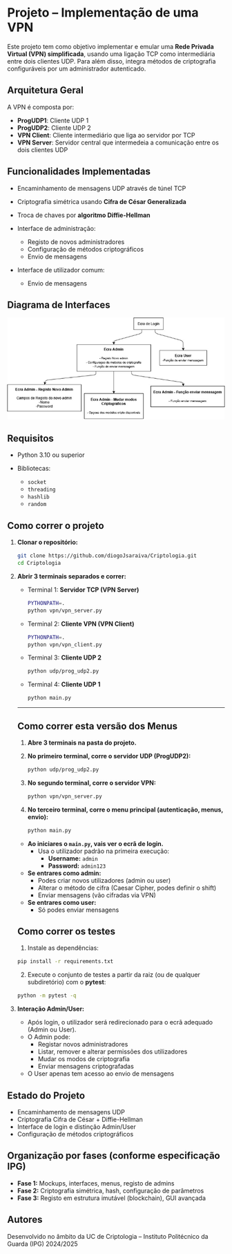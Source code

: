 # Projeto – Implementação de uma VPN

Este projeto tem como objetivo implementar e emular uma **Rede Privada Virtual (VPN) simplificada**, usando uma ligação TCP como intermediária entre dois clientes UDP. Para além disso, integra métodos de criptografia configuráveis por um administrador autenticado.

## Arquitetura Geral

A VPN é composta por:

* **ProgUDP1**: Cliente UDP 1
* **ProgUDP2**: Cliente UDP 2
* **VPN Client**: Cliente intermediário que liga ao servidor por TCP
* **VPN Server**: Servidor central que intermedeia a comunicação entre os dois clientes UDP

## Funcionalidades Implementadas

* Encaminhamento de mensagens UDP através de túnel TCP
* Criptografia simétrica usando **Cifra de César Generalizada**
* Troca de chaves por **algoritmo Diffie-Hellman**
* Interface de administração:

  * Registo de novos administradores
  * Configuração de métodos criptográficos
  * Envio de mensagens
* Interface de utilizador comum:

  * Envio de mensagens

## Diagrama de Interfaces

![Diagrama de ecrãs](./assets/diagrama_criptologia.jpeg)

## Requisitos

* Python 3.10 ou superior
* Bibliotecas:

  * `socket`
  * `threading`
  * `hashlib`
  * `random`

## Como correr o projeto

1. **Clonar o repositório:**

   ```bash
   git clone https://github.com/diogoJsaraiva/Criptologia.git
   cd Criptologia
   ```

2. **Abrir 3 terminais separados e correr:**

   * Terminal 1: **Servidor TCP (VPN Server)**

     ```bash
     PYTHONPATH=.
     python vpn/vpn_server.py
     ```

   * Terminal 2: **Cliente VPN (VPN Client)**

     ```bash
     PYTHONPATH=.
     python vpn/vpn_client.py
     ```

   * Terminal 3: **Cliente UDP 2**

     ```bash
     python udp/prog_udp2.py
     ```
    * Terminal 4: **Cliente UDP 1**

        ```bash
        python main.py
        ```
    ---

    ## Como correr esta versão dos Menus

    1. **Abre 3 terminais na pasta do projeto.**

    2. **No primeiro terminal, corre o servidor UDP (ProgUDP2):**
        ```bash
        python udp/prog_udp2.py
        ```

    3. **No segundo terminal, corre o servidor VPN:**
        ```bash
        python vpn/vpn_server.py
        ```

    4. **No terceiro terminal, corre o menu principal (autenticação, menus, envio):**
        ```bash
        python main.py
        ```

    - **Ao iniciares o `main.py`, vais ver o ecrã de login.**
        - Usa o utilizador padrão na primeira execução:
          - **Username:** `admin`
          - **Password:** `admin123`
    - **Se entrares como admin:**
        - Podes criar novos utilizadores (admin ou user)
        - Alterar o método de cifra (Caesar Cipher, podes definir o shift)
        - Enviar mensagens (vão cifradas via VPN)
    - **Se entrares como user:**
        - Só podes enviar mensagens

    ## Como correr os testes

    1. Instale as dependências:
      ```bash
      pip install -r requirements.txt
      ```
    2. Execute o conjunto de testes a partir da raiz (ou de qualquer
      subdiretório) com o **pytest**:
      ```bash
      python -m pytest -q
      ```

3. **Interação Admin/User:**

   * Após login, o utilizador será redirecionado para o ecrã adequado (Admin ou User).
   * O Admin pode:
      * Registar novos administradores
      * Listar, remover e alterar permissões dos utilizadores
      * Mudar os modos de criptografia
      * Enviar mensagens criptografadas
   * O User apenas tem acesso ao envio de mensagens

## Estado do Projeto

* Encaminhamento de mensagens UDP
* Criptografia Cifra de César + Diffie-Hellman
* Interface de login e distinção Admin/User
* Configuração de métodos criptográficos

## Organização por fases (conforme especificação IPG)

* **Fase 1:** Mockups, interfaces, menus, registo de admins 
* **Fase 2:** Criptografia simétrica, hash, configuração de parâmetros 
* **Fase 3:** Registo em estrutura imutável (blockchain), GUI avançada 

## Autores

Desenvolvido no âmbito da UC de Criptologia – Instituto Politécnico da Guarda (IPG)
2024/2025

